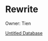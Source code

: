 # Rewrite

Owner: Tien

[Untitled Database](Rewrite%20f2a87cf2e5fd4a08b28e54f0c46bbc12/Untitled%20Database%204a2d6ed673c54706bbaabc952f5c180b.csv)